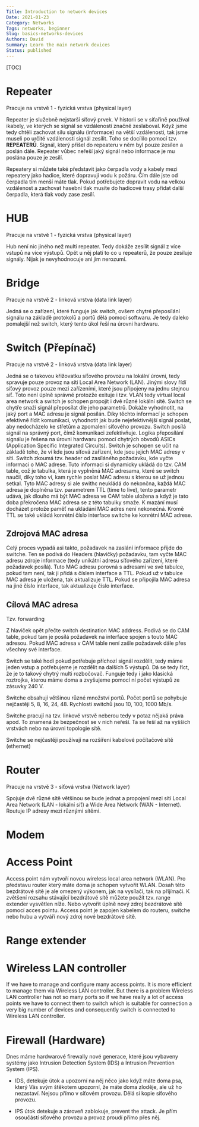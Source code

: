 ```yaml
---
Title: Introduction to network devices
Date: 2021-01-23
Category: Networks
Tags: networks, beginner
Slug: basics-networks-devices
Authors: David
Summary: Learn the main network devices
Status: published
---
```


[TOC]

# Repeater

Pracuje na vrstvě 1 - fyzická vrstva (physical layer)

Repeater je služebně nejstarší síťový prvek. V historii se v síťařině používal ikabely, ve kterých se signál se vzdáleností značně zeslaboval. Když jsme tedy chtěli zachovat sílu signálu (informace) na větší vzdálenosti, tak jsme museli po určité vzdálenosti signál zesílit. Toho se docílilo pomocí tzv. **REPEATERŮ**. Signál, který přišel do repeateru v něm byl pouze zesílen a poslán dále. Repeater vůbec neřeší jaký signál nebo informace je mu poslána pouze je zesílí.

Repeatery si můžete také představit jako čerpadla vody a kabely mezi repeatery jako hadice, které dopravují vodu k požáru. Čím dále jste od čerpadla tím menší máte tlak. Pokud potřebujete dopravit vodu na velkou vzdálenost a zachovat hasební tlak musíte do hadicové trasy přidat další čerpadla, která tlak vody zase zesílí.

# HUB

Pracuje na vrstvě 1 - fyzická vrstva (physical layer)

Hub není nic jiného než multi repeater. Tedy dokáže zesílit signál z více vstupů na více výstupů. Opět u něj platí to co u repeaterů, že pouze zesiluje signály. Nijak je nevyhodnocuje ani jim nerozumí.

# Bridge

Pracuje na vrstvě 2 - linková vrstva (data link layer)

Jedná se o zařízení, které funguje jak switch, ovšem chytré přeposílání signálu na základě protokolů a portů dělá pomocí softwaru. Je tedy daleko pomalejší než switch, který tento úkol řeší na úrovni hardwaru.

# Switch (Přepínač)

Pracuje na vrstvě 2 - linková vrstva (data link layer)

Jedná se o takovou křižovatku síťového provozu na lokální úrovni, tedy spravuje pouze provoz na síti Local Area Network (LAN). Jinými slovy řídí síťový provoz pouze mezi zařízeními, které jsou připojeny na jednu stejnou síť. Toto není úplně správné protozže exituje i tzv. VLAN tedy virtual local area network a switch je schopen propojit i dvě různé lokální sítě. Switch se chytře snaží signál přeposílat dle jeho parametrů. Dokáže vyhodnotit, na jaký port a MAC adresu je signál posílán. Díky těchto informací je schopen efektivně řídit komunikaci, vyhodnotit jak bude nejefektivnější signál poslat, aby nedocházelo ke střetům a zpomalení síťového provozu. Switch posílá signál na správný port, čímž komunikaci zefektivňuje.
Logika přeposílání signálu je řešena na úrovni hardwaru pomocí chytrých obvodů ASICs (Application Specific Integrated Circuits). Switch je schopen se učit na základě toho, že ví kde jsou síťová zařízení, kde jsou jejich MAC adresy v síti. Switch zkoumá tzv. header od zasíláného požadavku, kde vyčte informaci o MAC adrese. Tuto informaci si dynamicky ukládá do tzv. CAM table, což je tabulka, která je vyplněná MAC adresama, které se switch naučil, díky toho ví, kam rychle poslat MAC adresu s kterou se už jednou setkal. Tyto MAC adresy si ale swithc neukládá do nekončna, každá MAC adresa je doplněna tzv. parametrem TTL (time to live), tento parametr udává, jak dlouho má být MAC adresa ve CAM table uložena a když je tato doba překročena MAC adresa se z této tabulky smaže. K mazání musí docházet protože paměť na ukládání MAC adres není nekonečná. Kromě TTL se také ukládá konrétní číslo interface switche ke konrétní MAC adrese.


## Zdrojová MAC adresa

Celý proces vypadá asi takto, požadavek na zaslání informace přijde do switche. Ten se podívá do Headers (hlavičky) požadavku, tam vyčte MAC adresu zdroje informace (tedy unikátní adresu síťového zařízení, které požadavek posílá). Tuto MAC adresu porovná s adresami ve své tabulce, pokud tam není, tak ji přidá s číslem interface a TTL. Pokud už v tabulce MAC adresa je uložena, tak aktualizuje TTL. Pokud se připojila MAC adresa na jiné číslo interface, tak aktualizuje číslo interface.

## Cílová MAC adresa

Tzv. forwarding

Z hlaviček opět přečte switch destination MAC address. Podívá se do CAM table, pokud tam je posílá požadavek na interface spojen s touto MAC adresou. Pokud MAC adresa v CAM table není zašle požadavek dále přes všechny své interface.

Switch se také hodí pokud potřebuje příchozí signál rozdělit, tedy máme jeden vstup a potřebujeme je rozdělit na dalších 5 výstupů. Dá se tedy říct, že je to takový chytrý multi rozbočovač. Funguje tedy i jako klasická roztrojka, kterou máme doma a zvyšujeme pomocí ní počet výstupů ze zásuvky 240 V.

Switche obsahují většinou různé množství portů. Počet portů se pohybuje nejčastěji 5, 8, 16, 24, 48. Rychlosti switchů jsou 10, 100, 1000 Mb/s.

Switche pracují na tzv. linkové vrstvě neberou tedy v potaz nějaká práva apod. To znamená že bezpečnost se v nich neřeší. Ta se řeší až na vyšších vrstvách nebo na úrovni topologie sítě.

Switche se nejčastěji používají na rozšíření kabelové počítačové sítě (ethernet)

# Router

Pracuje na vrstvě 3 - síťová vrstva (Network layer)

Spojuje dvě různé sítě většinou se bude jednat a propojení mezi sítí Local Area Network (LAN - lokální síť) a Wide Area Network (WAN - Internet).
Routuje IP adresy mezi různými sítěmi.

# Modem

# Access Point

Access point nám vytvoří novou wireless local area network (WLAN). Pro představu router který máte doma je schopen vytvořit WLAN. Dosah této bezdrátové sítě je ale omezený výkonem, jak na vysílači, tak na příjímači. K zvětšení rozsahu stávající bezdrátové sítě můžete použít tzv. range extender vysvětlen níže. Nebo vytvořit úplně nový zdroj bezdrátové sítě pomocí acces pointu. Access point je zapojen kabelem do routeru, switche nebo hubu a vytváří nový zdroj nové bezdrátové sítě.

# Range extender

# Wireless LAN controller

If we have to manage and configure many access points. It is more efficient to manage them via Wireless LAN controller. But there is a problem Wireless LAN controller has not so many ports so if we have really a lot of access points we have to connect them to switch which is suitable for connection a very big number of devices and consequently switch is connected to Wireless LAN controller.

# Firewall (Hardware)

Dnes máme hardwarové firewally nové generace, které jsou vybaveny systémy jako Intrusion Detection System (IDS) a Intrusion Prevention System (IPS).

- IDS, detekuje útok a upozorní na něj něco jako když máte doma psa, který Vás svým štěkotem upozorní, že máte doma zloděje, ale už ho nezastaví. Nejsou přímo v síťovém provozu. Dělá si kopie síťového provozu.

- IPS útok detekuje a zároveň zablokuje, prevent the attack. Je přím osoučástí síťového provozu a provoz proudí přímo přes něj.